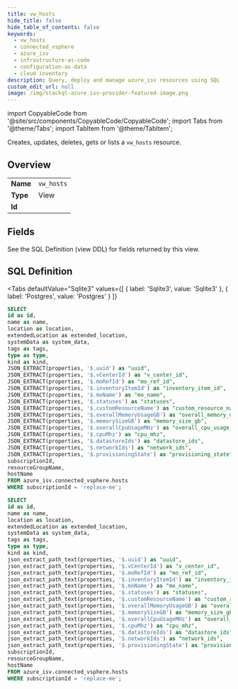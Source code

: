 ```yaml
--- 
title: vw_hosts
hide_title: false
hide_table_of_contents: false
keywords:
  - vw_hosts
  - connected_vsphere
  - azure_isv
  - infrastructure-as-code
  - configuration-as-data
  - cloud inventory
description: Query, deploy and manage azure_isv resources using SQL
custom_edit_url: null
image: /img/stackql-azure_isv-provider-featured-image.png
---
```


import CopyableCode from '@site/src/components/CopyableCode/CopyableCode';
import Tabs from '@theme/Tabs';
import TabItem from '@theme/TabItem';

Creates, updates, deletes, gets or lists a <code>vw_hosts</code> resource.

## Overview
<table><tbody>
<tr><td><b>Name</b></td><td><code>vw_hosts</code></td></tr>
<tr><td><b>Type</b></td><td>View</td></tr>
<tr><td><b>Id</b></td><td><CopyableCode code="azure_isv.connected_vsphere.vw_hosts" /></td></tr>
</tbody></table>

## Fields

See the SQL Definition (view DDL) for fields returned by this view.

## SQL Definition

<Tabs
defaultValue="Sqlite3"
values={[
{ label: 'Sqlite3', value: 'Sqlite3' },
{ label: 'Postgres', value: 'Postgres' }
]}
>
<TabItem value="Sqlite3">

```sql
SELECT
id as id,
name as name,
location as location,
extendedLocation as extended_location,
systemData as system_data,
tags as tags,
type as type,
kind as kind,
JSON_EXTRACT(properties, '$.uuid') as "uuid",
JSON_EXTRACT(properties, '$.vCenterId') as "v_center_id",
JSON_EXTRACT(properties, '$.moRefId') as "mo_ref_id",
JSON_EXTRACT(properties, '$.inventoryItemId') as "inventory_item_id",
JSON_EXTRACT(properties, '$.moName') as "mo_name",
JSON_EXTRACT(properties, '$.statuses') as "statuses",
JSON_EXTRACT(properties, '$.customResourceName') as "custom_resource_name",
JSON_EXTRACT(properties, '$.overallMemoryUsageGB') as "overall_memory_usage_gb",
JSON_EXTRACT(properties, '$.memorySizeGB') as "memory_size_gb",
JSON_EXTRACT(properties, '$.overallCpuUsageMHz') as "overall_cpu_usage_m_hz",
JSON_EXTRACT(properties, '$.cpuMhz') as "cpu_mhz",
JSON_EXTRACT(properties, '$.datastoreIds') as "datastore_ids",
JSON_EXTRACT(properties, '$.networkIds') as "network_ids",
JSON_EXTRACT(properties, '$.provisioningState') as "provisioning_state",
subscriptionId,
resourceGroupName,
hostName
FROM azure_isv.connected_vsphere.hosts
WHERE subscriptionId = 'replace-me';
```

</TabItem>
<TabItem value="Postgres">

```sql
SELECT
id as id,
name as name,
location as location,
extendedLocation as extended_location,
systemData as system_data,
tags as tags,
type as type,
kind as kind,
json_extract_path_text(properties, '$.uuid') as "uuid",
json_extract_path_text(properties, '$.vCenterId') as "v_center_id",
json_extract_path_text(properties, '$.moRefId') as "mo_ref_id",
json_extract_path_text(properties, '$.inventoryItemId') as "inventory_item_id",
json_extract_path_text(properties, '$.moName') as "mo_name",
json_extract_path_text(properties, '$.statuses') as "statuses",
json_extract_path_text(properties, '$.customResourceName') as "custom_resource_name",
json_extract_path_text(properties, '$.overallMemoryUsageGB') as "overall_memory_usage_gb",
json_extract_path_text(properties, '$.memorySizeGB') as "memory_size_gb",
json_extract_path_text(properties, '$.overallCpuUsageMHz') as "overall_cpu_usage_m_hz",
json_extract_path_text(properties, '$.cpuMhz') as "cpu_mhz",
json_extract_path_text(properties, '$.datastoreIds') as "datastore_ids",
json_extract_path_text(properties, '$.networkIds') as "network_ids",
json_extract_path_text(properties, '$.provisioningState') as "provisioning_state",
subscriptionId,
resourceGroupName,
hostName
FROM azure_isv.connected_vsphere.hosts
WHERE subscriptionId = 'replace-me';
```

</TabItem>
</Tabs>
